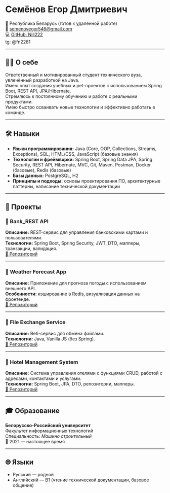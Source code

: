 # Семёнов Егор Дмитриевич  

📍 Республика Беларусь (готов к удалённой работе)  
📧 [semenovegor546@gmail.com](mailto:semenovegor546@gmail.com)  
💻 [GitHub: Nill222](https://github.com/Nill222)  
tg: @fn2281  

---

## 🧑‍💻 О себе  

Ответственный и мотивированный студент технического вуза, увлечённый разработкой на Java.  
Имею опыт создания учебных и pet-проектов с использованием Spring Boot, REST API, JPA/Hibernate.  
Стремлюсь к постоянному обучению и работе с реальными продуктами.  
Умею быстро осваивать новые технологии и эффективно работать в команде.  

---

## 🛠️ Навыки  

- **Языки программирования:** Java (Core, OOP, Collections, Streams, Exceptions), SQL, HTML/CSS, JavaScript (базовые знания)  
- **Технологии и фреймворки:** Spring Boot, Spring Data JPA, Spring Security, REST API, Hibernate, MVC, Git, Maven, Postman, Docker (базовые), Redis (базовые)  
- **Базы данных:** PostgreSQL, H2  
- **Принципы и подходы:** основы проектирования ПО, архитектурные паттерны, написание технической документации  

---

## 💼 Проекты  

### 🔹 Bank_REST API  
**Описание:** REST-сервис для управления банковскими картами и пользователями.  
**Технологии:** Spring Boot, Spring Security, JWT, DTO, мапперы, транзакции, валидация.  
[🔗 Репозиторий](https://github.com/Nill222/Bank_REST)  

---

### 🔹 Weather Forecast App  
**Описание:** Приложение для прогноза погоды с использованием внешнего API.  
**Особенности:** кэширование в Redis, визуализация данных на фронтенде.  
[🔗 Репозиторий](https://github.com/Nill222/WeatherForecastApp)  

---

### 🔹 File Exchange Service  
**Описание:** Веб-сервис для обмена файлами.  
**Технологии:** Java, Vanilla JS (без Spring).  
[🔗 Репозиторий](https://github.com/Nill222/FileExchangeService)  

---

### 🔹 Hotel Management System  
**Описание:** Система управления отелями с функциями CRUD, работой с адресами, контактами и услугами.  
**Технологии:** Spring Boot, JPA, DTO, репозитории, мапперы.  
[🔗 Репозиторий](https://github.com/Nill222/HotelManagementSystem)  

---

## 🎓 Образование  

**Белорусско-Российский университет**  
Факультет информационных технологий  
Специальность: *Машино строительный*  
📅 2021 — настоящее время  

---

## 🌐 Языки  

- Русский — родной  
- Английский — B1 (чтение технической документации, базовое общение)  
